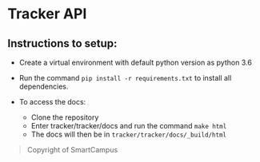 # Tracker API

## Instructions to setup:

* Create a virtual environment with default python version as python 3.6

* Run the command `pip install -r requirements.txt` to install all dependencies.

* To access the docs:
    - Clone the repository
    - Enter tracker/tracker/docs and run the command `make html`
    - The docs will then be in `tracker/tracker/docs/_build/html`

> Copyright of SmartCampus
